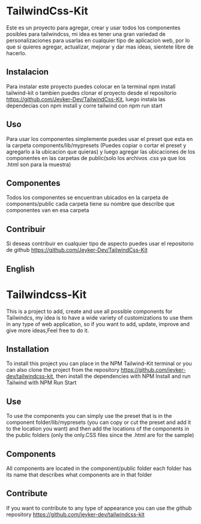 # TailwindCss-Kit
Este es un proyecto para agregar, crear y usar todos los componentes posibles para tailwindcss, mi idea es tener una gran variedad de personalizaciones para usarlas en cualquier tipo de aplicacion web, por lo que si quieres agregar, actualizar, mejorar y dar mas ideas, sientete libre de hacerlo.

## Instalacion
Para instalar este proyecto puedes colocar en la terminal npm install tailwind-kit o tambien puedes clonar el proyecto desde el repositorio
https://github.com/Jeyker-Dev/TailwindCss-Kit, luego instala las dependecias con npm install y corre tailwind con npm run start

## Uso
Para usar los componentes simplemente puedes usar el preset que esta en la carpeta components/lib/mypresets (Puedes copiar o cortar el preset y agregarlo a la ubicacion que quieras) y luego agregar las ubicaciones de los componentes en las carpetas de public(solo los archivos .css ya que los .html son para la muestra)

## Componentes
Todos los componentes se encuentran ubicados en la carpeta de components/public cada carpeta tiene su nombre que describe que componentes van en esa carpeta

## Contribuir 
Si deseas contribuir en cualquier tipo de aspecto puedes usar el repositorio de github https://github.com/Jeyker-Dev/TailwindCss-Kit

## English

# Tailwindcss-Kit
This is a project to add, create and use all possible components for Tailwindcs, my idea is to have a wide variety of customizations to use them in any type of web application, so if you want to add, update, improve and give more ideas,Feel free to do it.

## Installation
To install this project you can place in the NPM Tailwind-Kit terminal or you can also clone the project from the repository
https://github.com/jeyker-dev/tailwindcss-kit, then install the dependencies with NPM Install and run Tailwind with NPM Run Start

## Use
To use the components you can simply use the preset that is in the component folder/lib/mypresets (you can copy or cut the preset and add it to the location you want) and then add the locations of the components in the public folders (only the only.CSS files since the .html are for the sample)

## Components
All components are located in the component/public folder each folder has its name that describes what components are in that folder

## Contribute 
If you want to contribute to any type of appearance you can use the github repository https://github.com/jeyker-dev/tailwindcss-kit